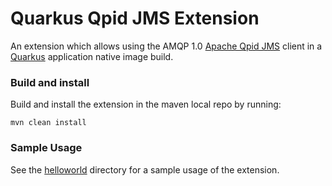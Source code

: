 # Quarkus Qpid JMS Extension

An extension which allows using the AMQP 1.0 [Apache Qpid JMS](https://qpid.apache.org/components/jms/) client in a [Quarkus](https://quarkus.io) application native image build.

### Build and install

Build and install the extension in the maven local repo by running:

    mvn clean install

### Sample Usage

See the [helloworld](helloworld/) directory for a sample usage of the extension.
